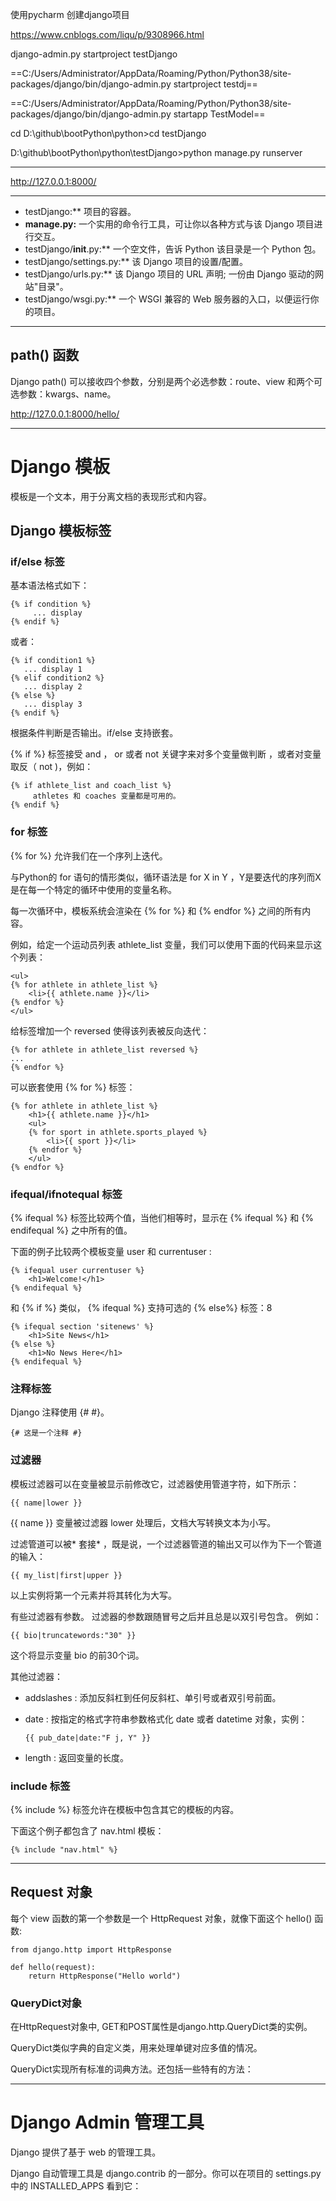 使用pycharm 创建django项目

https://www.cnblogs.com/liqu/p/9308966.html

django-admin.py startproject testDjango

==C:/Users/Administrator/AppData/Roaming/Python/Python38/site-packages/django/bin/django-admin.py startproject testdj==

==C:/Users/Administrator/AppData/Roaming/Python/Python38/site-packages/django/bin/django-admin.py startapp TestModel==

cd D:\github\bootPython\python>cd testDjango

D:\github\bootPython\python\testDjango>python manage.py runserver 

-----------

http://127.0.0.1:8000/

--------

- testDjango:** 项目的容器。
- **manage.py:** 一个实用的命令行工具，可让你以各种方式与该 Django 项目进行交互。
- testDjango/__init__.py:** 一个空文件，告诉 Python 该目录是一个 Python 包。
- testDjango/settings.py:** 该 Django 项目的设置/配置。
- testDjango/urls.py:** 该 Django 项目的 URL 声明; 一份由 Django 驱动的网站"目录"。
- testDjango/wsgi.py:** 一个 WSGI 兼容的 Web 服务器的入口，以便运行你的项目。

--------------

## path() 函数

Django path() 可以接收四个参数，分别是两个必选参数：route、view 和两个可选参数：kwargs、name。

http://127.0.0.1:8000/hello/

-----------------

# Django 模板

模板是一个文本，用于分离文档的表现形式和内容。

## Django 模板标签

### if/else 标签

基本语法格式如下：

```
{% if condition %}
     ... display
{% endif %}
```

或者：

```
{% if condition1 %}
   ... display 1
{% elif condition2 %}
   ... display 2
{% else %}
   ... display 3
{% endif %}
```

根据条件判断是否输出。if/else 支持嵌套。

{% if %} 标签接受 and ， or 或者 not 关键字来对多个变量做判断 ，或者对变量取反（ not )，例如：

```
{% if athlete_list and coach_list %}
     athletes 和 coaches 变量都是可用的。
{% endif %}
```

### for 标签

{% for %} 允许我们在一个序列上迭代。

与Python的 for 语句的情形类似，循环语法是 for X in Y ，Y是要迭代的序列而X是在每一个特定的循环中使用的变量名称。

每一次循环中，模板系统会渲染在 {% for %} 和 {% endfor %} 之间的所有内容。

例如，给定一个运动员列表 athlete_list 变量，我们可以使用下面的代码来显示这个列表：



```
<ul>
{% for athlete in athlete_list %}
    <li>{{ athlete.name }}</li>
{% endfor %}
</ul>
```

给标签增加一个 reversed 使得该列表被反向迭代：

```
{% for athlete in athlete_list reversed %}
...
{% endfor %}
```

可以嵌套使用 {% for %} 标签：

```
{% for athlete in athlete_list %}
    <h1>{{ athlete.name }}</h1>
    <ul>
    {% for sport in athlete.sports_played %}
        <li>{{ sport }}</li>
    {% endfor %}
    </ul>
{% endfor %}
```

### ifequal/ifnotequal 标签

{% ifequal %} 标签比较两个值，当他们相等时，显示在 {% ifequal %} 和 {% endifequal %} 之中所有的值。

下面的例子比较两个模板变量 user 和 currentuser :

```
{% ifequal user currentuser %}
    <h1>Welcome!</h1>
{% endifequal %}
```

和 {% if %} 类似， {% ifequal %} 支持可选的 {% else%} 标签：8

```
{% ifequal section 'sitenews' %}
    <h1>Site News</h1>
{% else %}
    <h1>No News Here</h1>
{% endifequal %}
```

### 注释标签

Django 注释使用 {# #}。

```
{# 这是一个注释 #}
```

### 过滤器

模板过滤器可以在变量被显示前修改它，过滤器使用管道字符，如下所示：

```
{{ name|lower }}
```

{{ name }} 变量被过滤器 lower 处理后，文档大写转换文本为小写。

过滤管道可以被* 套接* ，既是说，一个过滤器管道的输出又可以作为下一个管道的输入：

```
{{ my_list|first|upper }}
```

以上实例将第一个元素并将其转化为大写。

有些过滤器有参数。 过滤器的参数跟随冒号之后并且总是以双引号包含。 例如：

```
{{ bio|truncatewords:"30" }}
```

这个将显示变量 bio 的前30个词。

其他过滤器：

- addslashes : 添加反斜杠到任何反斜杠、单引号或者双引号前面。

- date : 按指定的格式字符串参数格式化 date 或者 datetime 对象，实例：

  ```
  {{ pub_date|date:"F j, Y" }}
  ```

- length : 返回变量的长度。

### include 标签

{% include %} 标签允许在模板中包含其它的模板的内容。

下面这个例子都包含了 nav.html 模板：

```
{% include "nav.html" %}
```

------------

## Request 对象

每个 view 函数的第一个参数是一个 HttpRequest 对象，就像下面这个 hello() 函数:

```
from django.http import HttpResponse

def hello(request):
    return HttpResponse("Hello world")
```

### QueryDict对象

在HttpRequest对象中, GET和POST属性是django.http.QueryDict类的实例。

QueryDict类似字典的自定义类，用来处理单键对应多值的情况。

QueryDict实现所有标准的词典方法。还包括一些特有的方法：

---------

# Django Admin 管理工具

Django 提供了基于 web 的管理工具。

Django 自动管理工具是 django.contrib 的一部分。你可以在项目的 settings.py 中的 INSTALLED_APPS 看到它：